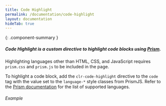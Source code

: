 ```yaml
---
title: Code Highlight
permalink: /documentation/code-highlight
layout: documentation
hideTab: true
---
```


{: .component-summary }
##### Code Highlight is a custom directive to highlight code blocks using [Prism](http://prismjs.com/).

Highlighting languages other than HTML, CSS, and JavaScript requires <code class="clr-code">prism.css</code> and <code class="clr-code">prism.js</code> to be included in the page.

<clr-code-highlight-imports-demo></clr-code-highlight-imports-demo>

To highlight a code block, add the <code class="clr-code">clr-code-highlight</code> directive to the
<code class="clr-code">code</code> tag with the value set to the <code class="clr-code">language-*</code> style classes
from PrismJS. Refer to the [Prism documentation](http://prismjs.com/#languages-list) for the list of supported languages.

###### Example

<clr-code-highlight-snippet-demo></clr-code-highlight-snippet-demo>
